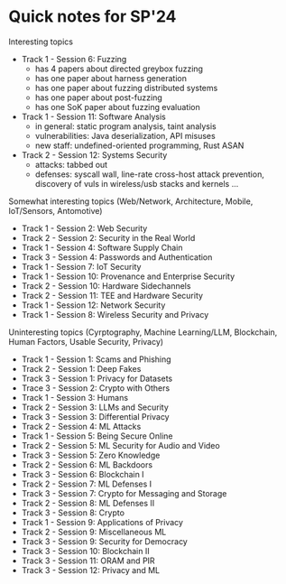 # Quick notes for SP'24

Interesting topics

- Track 1 - Session 6: Fuzzing
    + has 4 papers about directed greybox fuzzing
    + has one paper about harness generation
    + has one paper about fuzzing distributed systems
    + has one paper about post-fuzzing
    + has one SoK paper about fuzzing evaluation
- Track 1 - Session 11: Software Analysis
    + in general: static program analysis, taint analysis
    + vulnerabilities: Java deserialization, API misuses
    + new staff: undefined-oriented programming, Rust ASAN
- Track 2 - Session 12: Systems Security
    + attacks: tabbed out
    + defenses: syscall wall, line-rate cross-host attack prevention, discovery
    of vuls in wireless/usb stacks and kernels ...

Somewhat interesting topics (Web/Network, Architecture, Mobile, IoT/Sensors, Antomotive)

- Track 1 - Session 2: Web Security
- Track 2 - Session 2: Security in the Real World
- Track 1 - Session 4: Software Supply Chain
- Track 3 - Session 4: Passwords and Authentication
- Track 1 - Session 7: IoT Security
- Track 1 - Session 10: Provenance and Enterprise Security
- Track 2 - Session 10: Hardware Sidechannels
- Track 2 - Session 11: TEE and Hardware Security
- Track 1 - Session 12: Network Security
- Track 1 - Session 8: Wireless Security and Privacy

Uninteresting topics (Cyrptography, Machine Learning/LLM, Blockchain, Human Factors, Usable Security, Privacy)

- Track 1 - Session 1: Scams and Phishing
- Track 2 - Session 1: Deep Fakes
- Track 3 - Session 1: Privacy for Datasets
- Trace 3 - Session 2: Crypto with Others
- Track 1 - Session 3: Humans
- Track 2 - Session 3: LLMs and Security
- Track 3 - Session 3: Differential Privacy
- Track 2 - Session 4: ML Attacks
- Track 1 - Session 5: Being Secure Online
- Track 2 - Session 5: ML Security for Audio and Video
- Track 3 - Session 5: Zero Knowledge
- Track 2 - Session 6: ML Backdoors
- Track 3 - Session 6: Blockchain I
- Track 2 - Session 7: ML Defenses I
- Track 3 - Session 7: Crypto for Messaging and Storage
- Track 2 - Session 8: ML Defenses II
- Track 3 - Session 8: Crypto
- Track 1 - Session 9: Applications of Privacy
- Track 2 - Session 9: Miscellaneous ML
- Track 3 - Session 9: Security for Democracy
- Track 3 - Session 10: Blockchain II
- Track 3 - Session 11: ORAM and PIR
- Track 3 - Session 12: Privacy and ML
